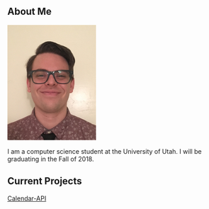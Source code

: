 ---
---

## About Me

<img src="Me_crop.jpg" width="200"> 

I am a computer science student at the University of Utah.
I will be graduating in the Fall of 2018.

## Current Projects

[Calendar-API](https://github.com/justinbushy/node-calendar-api)


